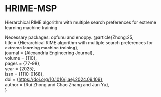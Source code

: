 # HRIME-MSP

Hierarchical RIME algorithm with multiple search preferences for extreme learning machine training

Necessary packages: opfunu and enoppy.
@article{Zhong:25,  
title = {Hierarchical RIME algorithm with multiple search preferences for extreme learning machine training},  
journal = {Alexandria Engineering Journal},  
volume = {110},  
pages = {77-98},  
year = {2025},  
issn = {1110-0168},  
doi = {https://doi.org/10.1016/j.aej.2024.09.109},  
author = {Rui Zhong and Chao Zhang and Jun Yu},  
}
